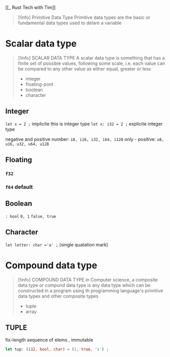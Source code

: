 [[_ Rust Tech with Tim]]

>[!info] Primitive Data Type
>Primitive data types are the basic or fundamental data types used to delare a variable 


# Scalar data type
>[!info] SCALAR DATA TYPE
>A scalar data type is something that has a finite set of possible values, following some scale, i.e. each value can be compared to any other value as either equal, greater or less
> - integer
> - floating-pont
> - boolean
> - character


## Integer
`let x = 2 ;` implicite this is integer type
`let x: i32 = 2 ;` explicite integer type

negative and positive number: `i8, i16, i32, i64, i128` 
only - positive: `u8, u16, u32, u64, u128`

## Floating

### `f32` 

### `f64` default

## Boolean
`: bool`
`0, 1`
`false, true`

## Character 
`let letter: char ='a' ;` (single quatation mark)





# Compound data type
>[!info] COMPOUND DATA TYPE
>in Computer science, a composite data type or compund data type is any data type which can be constructed in a program using th programming language's primitive data types and other composite types
> - tuple
> - array

## TUPLE
fix-length sequence of elems , immutable
```rust
let tup: (i32, bool, char) = (1, true, 's') ;

```






